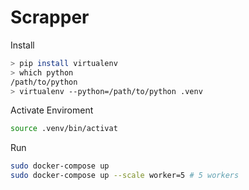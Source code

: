 
# Scrapper


Install
```sh
> pip install virtualenv
> which python
/path/to/python
> virtualenv --python=/path/to/python .venv
```

Activate Enviroment
```sh
source .venv/bin/activat
```


Run
```sh
sudo docker-compose up
sudo docker-compose up --scale worker=5 # 5 workers
```